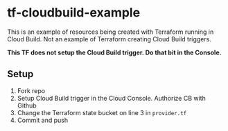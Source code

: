 # tf-cloudbuild-example
This is an example of resources being created with Terraform running in Cloud Build. Not an example of Terraform creating Cloud Build triggers.

**This TF does not setup the Cloud Build trigger. Do that bit in the Console.**

## Setup
1. Fork repo
2. Setup Cloud Build trigger in the Cloud Console. Authorize CB with Github
3. Change the Terraform state bucket on line 3 in `provider.tf`
4. Commit and push

